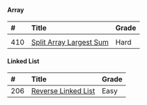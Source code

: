 #### Array

| #    | Title                                    | Grade                                    |
| :--- | :--------------------------------------- | :--------------------------------------- |
|      |                                          |                                          |
| 410  | [Split Array Largest Sum][410]           | Hard                                     |

[410]: https://github.com/Egnaxela/java_journey_learning/blob/master/src/com/leetCode/SplitArrayLargestSum410.java

#### Linked List
| #    | Title                                    | Grade                                    |
| :--- | :--------------------------------------- | :--------------------------------------- |
| 206  | [Reverse Linked List][206]               | Easy                                     |

[206]: https://github.com/Egnaxela/java_journey_learning/blob/master/src/com/leetCode/ReverseLinkedList206.java
